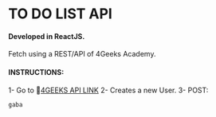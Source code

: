 # TO DO LIST API
#### Developed in ReactJS.
Fetch using a REST/API of 4Geeks Academy.

#### INSTRUCTIONS: 
1- Go to 🔗[4GEEKS API LINK](https://playground.4geeks.com/todo/docs)
2- Creates a new User.
3- POST:
```
gaba
```
